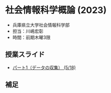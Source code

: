 # 社会情報科学概論 (2023)

- 兵庫県立大学社会情報科学部
- 担当：川嶋宏彰
- 時間：前期木曜3限

## 授業スライド

- [パート1（データの収集） (5/18)](slide/SISIntro2023_kawashima-01.pdf)

<!-- - [パート2（データと統計 + データとプログラム：基礎編) (5/25)](slide/SISIntro2023_kawashima-02.pdf)
- [パート3（データとプログラム：実践編） (6/1)](slide/SISIntro2023_kawashima-03.pdf)
- [パート4（データと機械学習） (6/29)](slide/SISIntro2023_kawashima-04.pdf) -->

## 補足

<!-- - レポートはパート4の最後のスライドで出題しています
- 同じスライドにアンケートへのリンクもあるので各自回答をお願いします -->
